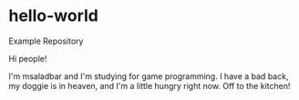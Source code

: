 # hello-world
Example Repository

Hi people!

I'm msaladbar and I'm studying for game programming. I have a bad back,
my doggie is in heaven, and I'm a little hungry right now. Off to the 
kitchen!
